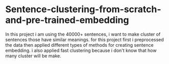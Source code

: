 # Sentence-clustering-from-scratch-and-pre-trained-embedding
In this project i am using the 40000+ sentences, i want to make cluster of sentences those have similar meanings. for this project first i preprocessed the data then applied different types of methods for creating sentence embedding. i also applied fast clustering because i don't know that how many cluster will be make.

